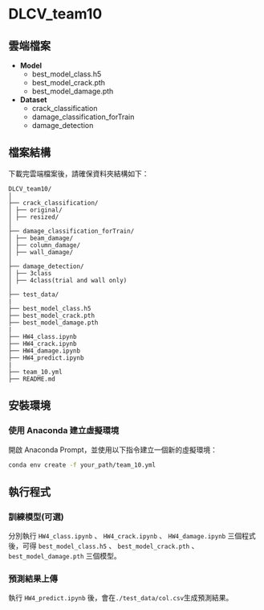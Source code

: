 # DLCV_team10

## 雲端檔案

- **Model**
    - best_model_class.h5
    - best_model_crack.pth
    - best_model_damage.pth
- **Dataset**
    - crack_classification
    - damage_classification_forTrain
    - damage_detection

## 檔案結構

下載完雲端檔案後，請確保資料夾結構如下：
```
DLCV_team10/
│
├── crack_classification/
│ ├── original/
│ ├── resized/
│
├── damage_classification_forTrain/
│ ├── beam_damage/
│ ├── column_damage/
│ ├── wall_damage/
│
├── damage_detection/
│ ├── 3class
│ ├── 4class(trial and wall only)
│
├── test_data/
|
├── best_model_class.h5
├── best_model_crack.pth
├── best_model_damage.pth
|
├── HW4_class.ipynb
├── HW4_crack.ipynb
├── HW4_damage.ipynb
├── HW4_predict.ipynb
|
├── team_10.yml
├── README.md
```

## 安裝環境

### 使用 Anaconda 建立虛擬環境

開啟 Anaconda Prompt，並使用以下指令建立一個新的虛擬環境：

```bash
conda env create -f your_path/team_10.yml
```

## 執行程式
### 訓練模型(可選)
分別執行 `HW4_class.ipynb` 、 `HW4_crack.ipynb` 、 `HW4_damage.ipynb` 三個程式後，可得 `best_model_class.h5` 、 `best_model_crack.pth` 、 `best_model_damage.pth` 三個模型。

### 預測結果上傳
執行 `HW4_predict.ipynb` 後，會在`./test_data/col.csv`生成預測結果。

